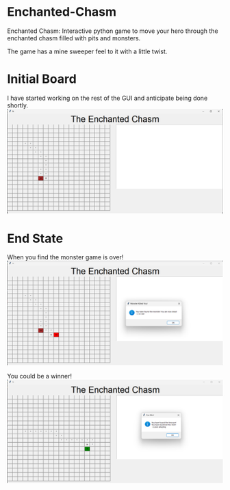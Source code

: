 # Enchanted-Chasm
Enchanted Chasm: Interactive python game to move your hero through the enchanted chasm filled with pits and monsters. 

The game has a mine sweeper feel to it with a little twist. 

# Initial Board
I have started working on the rest of the GUI and anticipate being done shortly. 
![Game Board](/Z_MDImages/game-start.png)


# End State
When you find the monster game is over!
![Game Board](/Z_MDImages/game-over.png)

You could be a winner!
![Game Board](/Z_MDImages/win.png)